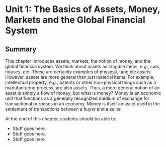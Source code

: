# Unit 1: The Basics of Assets, Money, Markets and the Global Financial System

## Summary
This chapter introduces assets, markets, the notion of money, and the global financial system. 
We think about assets as tangible items, e.g., cars, houses, etc. These are certainly examples of
physical, tangible assets. However, assets are more general than just material items. For example, intellectual 
property, e.g., patents or other non-physical things such as a manufacturing process, are also assets. 
Thus, a more general notion of an asset is simply a flow of money; but what is money? Money is an economic unit that functions as a generally recognized medium of exchange for transactional purposes in an economy. Money is itself an asset used in the settlement of transactions between a buyer and a seller. 

At the end of this chapter, students should be able to:
* Stuff goes here.
* Stuff goes here.
* Stuff goes here